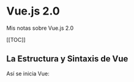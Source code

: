Vue.js 2.0
==========

Mis notas sobre Vue.js 2.0

[[TOC]]

## La Estructura y Sintaxis de Vue

Así se inicia Vue:
    <script>
    var app = new Vue({

        // El elemento del DOM sobre el cual Vue tiene control
        el: '#app',

        // Los datos que usa la instancia de Vue
        data: { 
            names: ['Tom', 'Mary', 'Peter'] 
        },

        // Un método a ejecutarse luego de que la instancia de Vue está lista.
        // A veces es muy útil que sea una llamada Ajax.
        mounted() {
            // Tu código aquí 
        },

        // Métodos que se usan en esta instancia de Vue
        methods: {
            methodOne() {
                // Código
            },
            methodTwo() {
                // Código
            }
        }

    });
    </script>

En estricto rigor, una instancia de Vue es lo que se conoce como un
componente. Por lo tanto, todos los componentes Vue en Laravel pueden ser
usados de esa forma.

## Directivas Vue

Supongamos que queremos "amarrar" (bind) un valor del DOM a una propiedad
de nuestra instancia de Vue (los valores contenidos en el objeto data).
Eso se puede hacer de la siguiente manera, tomando el ejemplo anterior:
    <div id="app">
        <ul>
            <li v-for="name in names" v-text="name"></li>
        </ul>
    </div>

En el ejemplo anterior, las directivas son las propiedades HTML que comienzan
con `v-`. `v-for` realiza un *for loop* a nuestra propiedad de Vue llamada
**names**. `v-text` fija el valor del HTML de nuestro elemento a la propiedad
**name**.

Directivas hay de todos tipos, incluso para *event listeners*. Si tengo un
botón en el DOM, por ejemplo:
    
    <div id="app">
        <ul>
            <li v-for="name in names" v-text="name"></li>
        </ul>

        <!-- Este boton ejecutará el método uno de tu instancia de Vue -->
        <button v-on:click="methodOne"></button>
    </div>

Existen muchas directivas que se pueden ocupar. Para ello, la documentación
de Vue es extensa y detallada.

## Amarramiento de Atributos

Para elementos a los cuales quieras amarrar un atributo que ya existe, puedes
hacerlo utilizando la directiva `v-bind`. Por ejemplo:

    <div id="app">
        <input type="text" v-bind:placeholder="placeText">
    </div>

Esto va a amarrar el valor del placeholder de tu input a la propiedad **placeText**
de tu instancia de Vue.

## Amarramiento de Clases

Con Vue puedes añadir clases de manera condicional. Esto es un poco complejo
de entender, pero tiene sentido.

Supongamos que tenemos una clase llamada `.is-red`.
    
    <style>
        .is-red {
            background-color: red;
        }
    </style>

Luego, supongamos que en nuestro DOM tenemos un botón al cual queremos aplicar
una clase luego de que ha sido clickeado.

    <div id="app">
        <input type="text" v-bind:placeholder="placeText">
    </div>

